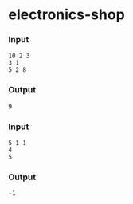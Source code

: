 # electronics-shop

### Input
```
10 2 3
3 1
5 2 8
```

### Output
```
9
```

### Input
```
5 1 1
4
5
```

### Output
```
-1
```
